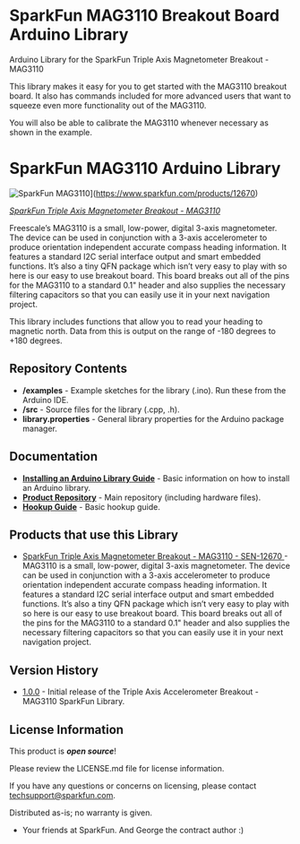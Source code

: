 SparkFun MAG3110 Breakout Board Arduino Library
============================================
Arduino Library for the SparkFun Triple Axis Magnetometer Breakout - MAG3110

This library makes it easy for you to get started with the MAG3110 breakout board. It also has commands included for more advanced users that want to squeeze even more functionality out of the MAG3110.

You will also be able to calibrate the MAG3110 whenever necessary as shown in the example.

SparkFun MAG3110 Arduino Library
========================================

![SparkFun MAG3110](https://cdn.sparkfun.com//assets/parts/9/3/9/8/12670-01.jpg)](https://www.sparkfun.com/products/12670)

[*SparkFun Triple Axis Magnetometer Breakout - MAG3110*](https://www.sparkfun.com/products/12670)

Freescale’s MAG3110 is a small, low-power, digital 3-axis magnetometer. The device can be used in conjunction with a 3-axis accelerometer to produce orientation independent accurate compass heading information. It features a standard I2C serial interface output and smart embedded functions. It’s also a tiny QFN package which isn’t very easy to play with so here is our easy to use breakout board. This board breaks out all of the pins for the MAG3110 to a standard 0.1" header and also supplies the necessary filtering capacitors so that you can easily use it in your next navigation project.

This library includes functions that allow you to read your heading to magnetic north. Data from this is output on the range of -180 degrees to +180 degrees.


Repository Contents
-------------------

* **/examples** - Example sketches for the library (.ino). Run these from the Arduino IDE. 
* **/src** - Source files for the library (.cpp, .h).
* **library.properties** - General library properties for the Arduino package manager. 


Documentation
--------------

* **[Installing an Arduino Library Guide](https://learn.sparkfun.com/tutorials/installing-an-arduino-library)** - Basic information on how to install an Arduino library.
* **[Product Repository](https://github.com/sparkfun/MAG3110_Breakout_Board)** - Main repository (including hardware files).
* **[Hookup Guide](https://learn.sparkfun.com/tutorials/mag3110-magnetometer-hookup-guide-)** - Basic hookup guide.

Products that use this Library 
---------------------------------

* [SparkFun Triple Axis Magnetometer Breakout - MAG3110 - SEN-12670 ](https://www.sparkfun.com/products/12670)- MAG3110 is a small, low-power, digital 3-axis magnetometer. The device can be used in conjunction with a 3-axis accelerometer to produce orientation independent accurate compass heading information. It features a standard I2C serial interface output and smart embedded functions. It’s also a tiny QFN package which isn’t very easy to play with so here is our easy to use breakout board. This board breaks out all of the pins for the MAG3110 to a standard 0.1" header and also supplies the necessary filtering capacitors so that you can easily use it in your next navigation project.

Version History
---------------

* [1.0.0]() - Initial release of the Triple Axis Accelerometer Breakout - MAG3110 SparkFun Library.

License Information
-------------------

This product is _**open source**_! 

Please review the LICENSE.md file for license information. 

If you have any questions or concerns on licensing, please contact techsupport@sparkfun.com.

Distributed as-is; no warranty is given.

- Your friends at SparkFun. And George the contract author :)





